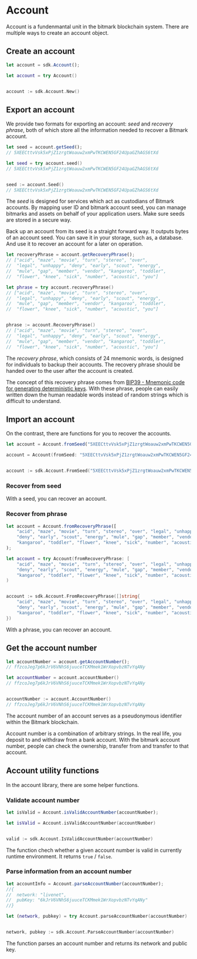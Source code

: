 # Account

Account is a fundenmantal unit in the bitmark blockchain system. There are multiple ways to create an account object.

## Create an account

```javascript
let account = sdk.Account();
```

```swift
let account = try Account()
```

```java
```

```go
account := sdk.Account.New()
```

## Export an account

We provide two formats for exporting an account: *seed* and *recovery phrase*, both of which store all the information needed to recover a Bitmark account.


```javascript
let seed = account.getSeed();
// 5XEECttvVsk5xPjZ1zrgtWoauw2xmPwTKCWEN5GF24UpaGZhAGS6tXd
```

```swift
let seed = try account.seed()
// 5XEECttvVsk5xPjZ1zrgtWoauw2xmPwTKCWEN5GF24UpaGZhAGS6tXd
```

```java
```

```go
seed := account.Seed()
// 5XEECttvVsk5xPjZ1zrgtWoauw2xmPwTKCWEN5GF24UpaGZhAGS6tXd
```

The *seed* is designed for services which act as custodians of Bitmark accounts. By mapping user ID and bitmark account seed, you can manage bitmarks and assets on behalf of your application users. Make sure seeds are stored in a secure way.

Back up an account from its seed is a straight forward way. It outputs bytes of an account seed. You can save it in your storage, such as, a database. And use it to recover an account for a later on operation.

```javascript
let recoveryPhrase = account.getRecoveryPhrase();
// ["acid", "maze", "movie", "turn", "stereo", "over",
//  "legal", "unhappy", "deny", "early", "scout", "energy",
//  "mule", "gap", "member", "vendor", "kangaroo", "toddler",
//  "flower", "knee", "sick", "number", "acoustic", "you"]
```

```swift
let phrase = try account.recoveryPhrase()
// ["acid", "maze", "movie", "turn", "stereo", "over",
//  "legal", "unhappy", "deny", "early", "scout", "energy",
//  "mule", "gap", "member", "vendor", "kangaroo", "toddler",
//  "flower", "knee", "sick", "number", "acoustic", "you"]
```

```java
```

```go
phrase := account.RecoveryPhrase()
// ["acid", "maze", "movie", "turn", "stereo", "over",
//  "legal", "unhappy", "deny", "early", "scout", "energy",
//  "mule", "gap", "member", "vendor", "kangaroo", "toddler",
//  "flower", "knee", "sick", "number", "acoustic", "you"]
```

The *recovery phrase*, which consists of 24 mnemonic words, is designed for individuals to backup their accounts. The recovery phrase should be handed over to the user after the account is created.

The concept of this recovery phrase comes from [BIP39 - Mnemonic code for generating deterministic keys](https://github.com/bitcoin/bips/blob/master/bip-0039.mediawiki). With these phrase, people can easily written down the human readable words instead of random strings which is difficult to understand.

## Import an account

On the contrast, there are functions for you to recover the accounts.

```javascript
let account = Account.fromSeed("5XEECttvVsk5xPjZ1zrgtWoauw2xmPwTKCWEN5GF24UpaGZhAGS6tXd");
```

```swift
account = Account(fromSeed: "5XEECttvVsk5xPjZ1zrgtWoauw2xmPwTKCWEN5GF24UpaGZhAGS6tXd")
```

```java
```

```go
account := sdk.Account.FromSeed("5XEECttvVsk5xPjZ1zrgtWoauw2xmPwTKCWEN5GF24UpaGZhAGS6tXd")
```

### Recover from seed

With a seed, you can recover an account.

### Recover from phrase


```javascript
let account = Account.fromRecoveryPhrase([
    "acid", "maze", "movie", "turn", "stereo", "over", "legal", "unhappy",
    "deny", "early", "scout", "energy", "mule", "gap", "member", "vendor",
    "kangaroo", "toddler", "flower", "knee", "sick", "number", "acoustic", "you"]
);
```

```swift
let account = try Account(fromRecoveryPhrase: [
    "acid", "maze", "movie", "turn", "stereo", "over", "legal", "unhappy",
    "deny", "early", "scout", "energy", "mule", "gap", "member", "vendor",
    "kangaroo", "toddler", "flower", "knee", "sick", "number", "acoustic", "you"]
)
```

```java
```

```go
account := sdk.Account.FromRecoveryPhrase([]string{
    "acid", "maze", "movie", "turn", "stereo", "over", "legal", "unhappy",
    "deny", "early", "scout", "energy", "mule", "gap", "member", "vendor",
    "kangaroo", "toddler", "flower", "knee", "sick", "number", "acoustic", "you",
})
```

With a phrase, you can recover an account.

## Get the account number

```javascript
let accountNumber = account.getAccountNumber();
// ffzcoJeg7p6kJrV6VNhS6juuceTCKMmek1WrXopvbzNTvYqANy
```

```swift
let accountNumber = account.accountNumber()
// ffzcoJeg7p6kJrV6VNhS6juuceTCKMmek1WrXopvbzNTvYqANy
```

```java
```

```go
accountNumber := account.AccountNumber()
// ffzcoJeg7p6kJrV6VNhS6juuceTCKMmek1WrXopvbzNTvYqANy
```

The account number of an account serves as a pseudonymous identifier within the Bitmark blockchain.

Account number is a combination of arbitrary strings. In the real life, you deposit to and withdraw from a bank account. With the bitmark account number, people can check the ownership, transfer from and transfer to that account.

## Account utility functions

In the account library, there are some helper functions.

### Validate account number

```javascript
let isValid = Account.isValidAccountNumber(accountNumber);
```

```swift
let isValid = Account.isValidAccountNumber(accountNumber)
```

```java
```

```go
valid := sdk.Account.IsValidAccountNumber(accountNumber)
```

The function chech whether a given account number is valid in currently runtime environment. It returns `true` / `false`.

### Parse information from an account number

```javascript
let accountInfo = Account.parseAccountNumber(accountNumber);
//{
//  network: "livenet",
//  pubKey: "6kJrV6VNhS6juuceTCKMmek1WrXopvbzNTvYqANy"
//}
```

```swift
let (network, pubkey) = try Account.parseAccountNumber(accountNumber)
```

```java
```

```go
network, pubkey := sdk.Account.ParseAccountNumber(accountNumber)
```

The function parses an account number and returns its network and public key.
